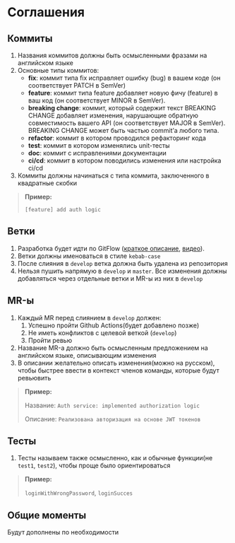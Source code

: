 # Соглашения


## Коммиты

1. Названия коммитов должны быть осмысленными фразами на английском языке
2. Основные типы коммитов:
    - **fix**: коммит типа fix исправляет ошибку (bug) в вашем коде (он соответствует PATCH в SemVer)
    - **feature**: коммит типа feature добавляет новую фичу (feature) в ваш код (он соответствует MINOR в SemVer).
    - **breaking change**: коммит, который содержит текст BREAKING CHANGE добавляет изменения, нарушающие обратную совместимость вашего API (он соответствует MAJOR в SemVer). BREAKING CHANGE может быть частью commit’а любого типа.
    - **refactor**: коммит в котором проводился рефакторинг кода
    - **test**: коммит в котором изменялись unit-тесты
    - **doc**: коммит с исправлениями документации
    - **ci/cd**: коммит в котором поводились изменения или настройка ci/cd
3. Коммиты должны начинаться с типа коммита, заключенного в квадратные скобки
> **Пример:**
>
> `[feature] add auth logic`


## Ветки

1. Разработка будет идти по GitFlow ([краткое описание](https://ru.stackoverflow.com/questions/676514/%D0%92-%D1%87%D1%91%D0%BC-%D1%81%D0%BE%D1%81%D1%82%D0%BE%D0%B8%D1%82-%D0%BE%D1%82%D0%BB%D0%B8%D1%87%D0%B8%D0%B5-%D0%BC%D0%B5%D0%B6%D0%B4%D1%83-%D1%80%D0%B0%D0%B7%D0%BB%D0%B8%D1%87%D0%BD%D1%8B%D0%BC%D0%B8-workflow), [видео](https://youtu.be/umiT0yIsSrc)).
2. Ветки должны именоваться в стиле `kebab-case`
3. После слияния в `develop` ветка должна быть удалена из репозитория
4. Нельзя пушить напрямую в `develop` и `master`. Все изменения должны добавляться через отдельные ветки и MR-ы из них в `develop`


## MR-ы

1. Каждый MR перед слиянием в `develop` должен:
    1. Успешно пройти Github Actions(будет добавлено позже)
    2. Не иметь конфликтов с целевой веткой (`develop`)
    3. Пройти ревью
2. Название MR-а должно быть осмысленным предложением на английском языке, описывающим изменения
3. В описании желательно описать изменения(можно на русском), чтобы быстрее ввести в контекст членов команды, которые будут ревьювить

> **Пример:**
>
> Название: `Auth service: implemented authorization logic`
>
> Описание: `Реализована авторизация на основе JWT токенов`


## Тесты

1. Тесты называем также осмысленно, как и обычные функции(не `test1`, `test2`), чтобы проще было ориентироваться
> **Пример:**
>
> `loginWithWrongPassword`, `loginSucces`


## Общие моменты

Будут дополнены по необходимости
